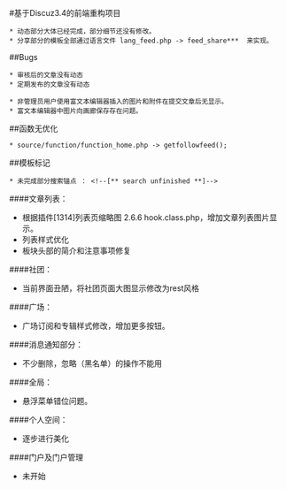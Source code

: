 #基于Discuz3.4的前端重构项目

	* 动态部分大体已经完成，部分细节还没有修改。
	* 分享部分的模板全部通过语言文件 lang_feed.php -> feed_share***  来实现。
	
##Bugs

    * 审核后的文章没有动态
    * 定期发布的文章没有动态
        
    * 非管理员用户使用富文本编辑器插入的图片和附件在提交文章后无显示。
    * 富文本编辑器中图片向画廊保存存在问题。
    
##函数无优化

    * source/function/function_home.php -> getfollowfeed();
			

##模板标记

    * 未完成部分搜索锚点 ： <!--[** search unfinished **]-->

			
####文章列表：
* 根据插件[1314]列表页缩略图 2.6.6 hook.class.php，增加文章列表图片显示。
* 列表样式优化
* 板块头部的简介和注意事项修复
		
####社团：
* 当前界面丑陋，将社团页面大图显示修改为rest风格
		
####广场：
* 广场订阅和专辑样式修改，增加更多按钮。
		
####消息通知部分：
* 不少删除，忽略（黑名单）的操作不能用
		
####全局：
* 悬浮菜单错位问题。
			
####个人空间：
* 逐步进行美化
			
####门户及门户管理
* 未开始
